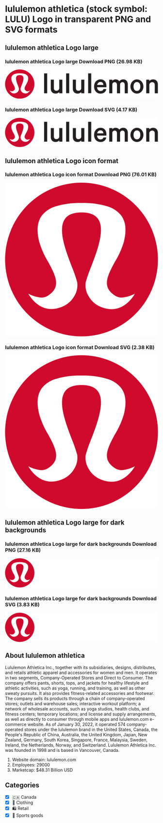 # lululemon athletica (stock symbol: LULU) Logo in transparent PNG and SVG formats

## lululemon athletica Logo large

### lululemon athletica Logo large Download PNG (26.98 KB)

![lululemon athletica Logo large Download PNG (26.98 KB)](/img/orig/LULU_BIG-986d5b7e.png)

### lululemon athletica Logo large Download SVG (4.17 KB)

![lululemon athletica Logo large Download SVG (4.17 KB)](/img/orig/LULU_BIG-af7affa5.svg)

## lululemon athletica Logo icon format

### lululemon athletica Logo icon format Download PNG (76.01 KB)

![lululemon athletica Logo icon format Download PNG (76.01 KB)](/img/orig/LULU-9e1dde50.png)

### lululemon athletica Logo icon format Download SVG (2.38 KB)

![lululemon athletica Logo icon format Download SVG (2.38 KB)](/img/orig/LULU-472c5cdd.svg)

## lululemon athletica Logo large for dark backgrounds

### lululemon athletica Logo large for dark backgrounds Download PNG (27.16 KB)

![lululemon athletica Logo large for dark backgrounds Download PNG (27.16 KB)](/img/orig/LULU_BIG.D-a1fa806d.png)

### lululemon athletica Logo large for dark backgrounds Download SVG (3.83 KB)

![lululemon athletica Logo large for dark backgrounds Download SVG (3.83 KB)](/img/orig/LULU_BIG.D-2063f762.svg)

## About lululemon athletica

Lululemon Athletica Inc., together with its subsidiaries, designs, distributes, and retails athletic apparel and accessories for women and men. It operates in two segments, Company-Operated Stores and Direct to Consumer. The company offers pants, shorts, tops, and jackets for healthy lifestyle and athletic activities, such as yoga, running, and training, as well as other sweaty pursuits. It also provides fitness-related accessories and footwear. The company sells its products through a chain of company-operated stores; outlets and warehouse sales; interactive workout platform; a network of wholesale accounts, such as yoga studios, health clubs, and fitness centers; temporary locations; and license and supply arrangements, as well as directly to consumer through mobile apps and lululemon.com e-commerce website. As of January 30, 2022, it operated 574 company-operated stores under the lululemon brand in the United States, Canada, the People's Republic of China, Australia, the United Kingdom, Japan, New Zealand, Germany, South Korea, Singapore, France, Malaysia, Sweden, Ireland, the Netherlands, Norway, and Switzerland. Lululemon Athletica Inc. was founded in 1998 and is based in Vancouver, Canada.

1. Website domain: lululemon.com
2. Employees: 29000
3. Marketcap: $48.31 Billion USD


## Categories
- [x] 🇨🇦 Canada
- [x] 👚 Clothing
- [x] 🛍️ Retail
- [x] 🎾 Sports goods
